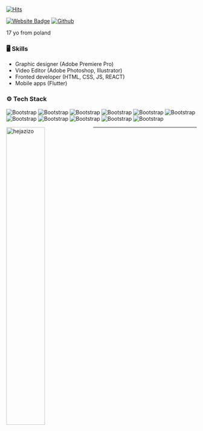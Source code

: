 [![Hits](https://hits.seeyoufarm.com/api/count/incr/badge.svg?url=https%3A%2F%2Fgithub.com%2Fhejazizo%2Fhejazizo&count_bg=%2379C83D&title_bg=%23555555&icon=&icon_color=%23E7E7E7&title=Profile+Views&edge_flat=false)](https://hits.seeyoufarm.com)




[![Website Badge](https://img.shields.io/badge/-Website-c14438?style=flat&logo=Google-Chrome&logoColor=white&link=https://vegaxzy.xyz)](https://vegaxzy.xyz)
[![Github](https://img.shields.io/github/followers/hejazizo?label=Follow&style=social)](https://github.com/hejazizo)

17 yo from poland

### 🖥 Skills

- Graphic designer (Adobe Premiere Pro)
- Video Editor (Adobe Photoshop, Illustrator)
- Fronted developer (HTML, CSS, JS, REACT)
- Mobile apps (Flutter)
### ⚙️ Tech Stack

![Bootstrap](https://img.shields.io/badge/-HTML-05122A?style=flat-square&logo=HTML&color=353535) ![Bootstrap](https://img.shields.io/badge/-CSS-05122A?style=flat-square&logo=CSS&color=353535) ![Bootstrap](https://img.shields.io/badge/-Java%20Script-05122A?style=flat-square&logo=Java-Script&color=353535) ![Bootstrap](https://img.shields.io/badge/-React-05122A?style=flat-square&logo=React&color=353535) ![Bootstrap](https://img.shields.io/badge/-Adobe%20Photoshop-05122A?style=flat-square&logo=Adobe-Photoshop&color=353535) ![Bootstrap](https://img.shields.io/badge/-Adobe%20Illustrator-05122A?style=flat-square&logo=Adobe-Illustrator&color=353535) ![Bootstrap](https://img.shields.io/badge/-Adobe%20After%20Effects-05122A?style=flat-square&logo=Adobe-After-Effects&color=353535) ![Bootstrap](https://img.shields.io/badge/-Adobe%20Premiere%20Pro-05122A?style=flat-square&logo=Adobe-Premiere-Pro&color=353535) ![Bootstrap](https://img.shields.io/badge/-Ex%20Content%20Creator%20%283%20years%20experience%29-05122A?style=flat-square&logo=Ex-Content-Creator-(3-years-experience)&color=353535) ![Bootstrap](https://img.shields.io/badge/-Android%20Studio-05122A?style=flat-square&logo=Android-Studio&color=353535) ![Bootstrap](https://img.shields.io/badge/-Visual%20Studio-05122A?style=flat-square&logo=Visual-Studio&color=353535)

<div>
  <img width="45%" align="left" src="https://github-readme-stats.vercel.app/api/top-langs?username=vegaxzy&show_icons=true&locale=en&layout=compact" alt="hejazizo" />
</div>


---

